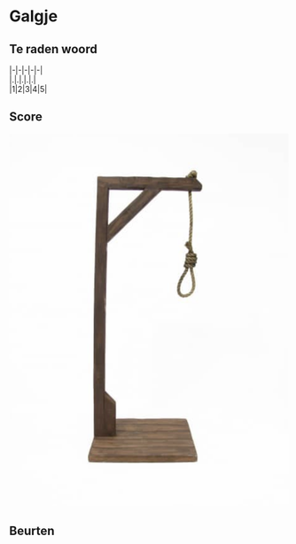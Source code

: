 # Galgje

## Te raden woord

|-|-|-|-|-|\
|.|.|.|.|.|\
|1|2|3|4|5|

## Score
![Galgje](Galg.png)

## Beurten